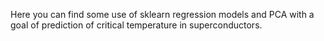 Here you can find some use of sklearn regression models and PCA with a goal of prediction of critical temperature in superconductors.
